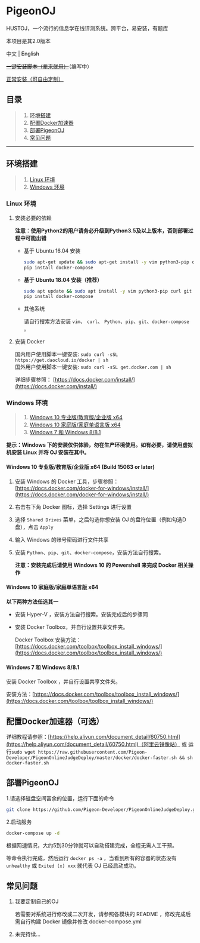 
# PigeonOJ
HUSTOJ，一个流行的信息学在线评测系统。跨平台，易安装，有题库

本项目是其2.0版本

中文  |  ~~English~~

 ~~[一键安装脚本（拿来就用）]()~~（编写中）

[正常安装（可自由定制）](#目录)

## 目录

> 1. [环境搭建](#环境搭建)
> 2. [配置Docker加速器](#配置Docker加速器（可选）)
> 3. [部署PigeonOJ](#部署PigeonOJ)
> 4. [常见问题](#常见问题)

---

## 环境搭建

> 1. [Linux 环境](#linux-环境)
> 2. [Windows 环境](#windows-环境)

### Linux 环境

1. 安装必要的依赖

    **注意：使用Python2的用户请务必升级到Python3.5及以上版本，否则部署过程中可能出错**

    + 基于 Ubuntu 16.04 安装

        ```bash
        sudo apt-get update && sudo apt-get install -y vim python3-pip curl git
        pip install docker-compose
        ```

    + **基于 Ubuntu 18.04 安装（推荐）**

        ```bash
        sudo apt update && sudo apt install -y vim python3-pip curl git
        pip install docker-compose
        ```

    + 其他系统

        请自行搜索方法安装 `vim`、 `curl`、 `Python`、`pip`、`git`、`docker-compose` 。

2. 安装 Docker 

    国内用户使用脚本一键安装: `sudo curl -sSL https://get.daocloud.io/docker | sh`  
    国外用户使用脚本一键安装: `sudo curl -sSL get.docker.com | sh`
    
    详细步骤参照： [https://docs.docker.com/install/](https://docs.docker.com/install/)

### Windows 环境

> 1. [Windows 10 专业版/教育版/企业版 x64](#Windows-10-专业版/教育版/企业版-x64-Build-15063-or-later)
> 2. [Windows 10 家庭版/家庭单语言版 x64](#Windows-10-家庭版/家庭单语言版-x64)
> 3. [Windows 7 和 Windows 8/8.1](#Windows-7-和-Windows-881)

**提示：Windows 下的安装仅供体验，勿在生产环境使用。如有必要，请使用虚拟机安装 Linux 并将 OJ 安装在其中。**

#### Windows 10 专业版/教育版/企业版 x64 (Build 15063 or later)

1. 安装 Windows 的 Docker 工具，步骤参照：[https://docs.docker.com/docker-for-windows/install/](https://docs.docker.com/docker-for-windows/install/)
2. 右击右下角 Docker 图标，选择 Settings 进行设置
3. 选择 `Shared Drives` 菜单，之后勾选你想安装 OJ 的盘符位置（例如勾选D盘），点击 `Apply`
4. 输入 Windows 的账号密码进行文件共享
5. 安装 `Python`、`pip`、`git`、`docker-compose`，安装方法自行搜索。

    **注意：安装完成后请使用 Windows 10 的 Powershell 来完成 Docker 相关操作**

#### Windows 10 家庭版/家庭单语言版 x64

**以下两种方法任选其一**

+ 安装 Hyper-V ，安装方法自行搜索。安装完成后的步骤同 []()

+ 安装 Docker Toolbox，并自行设置共享文件夹。

    Docker Toolbox 安装方法：[https://docs.docker.com/toolbox/toolbox_install_windows/](https://docs.docker.com/toolbox/toolbox_install_windows/)


#### Windows 7 和 Windows 8/8.1
安装 Docker Toolbox ，并自行设置共享文件夹。

安装方法：[https://docs.docker.com/toolbox/toolbox_install_windows/](https://docs.docker.com/toolbox/toolbox_install_windows/)


## 配置Docker加速器（可选）

详细教程请参照：[https://help.aliyun.com/document_detail/60750.html](https://help.aliyun.com/document_detail/60750.html)（阿里云镜像站）
 或 运行`sudo wget https://raw.githubusercontent.com/Pigeon-Developer/PigeonOnlineJudgeDeploy/master/docker/docker-faster.sh && sh docker-faster.sh`

## 部署PigeonOJ

1.请选择磁盘空间富余的位置，运行下面的命令

```bash
git clone https://github.com/Pigeon-Developer/PigeonOnlineJudgeDeploy.git && cd PigeonOnlineJudgeDeploy
```

2.启动服务

```bash
docker-compose up -d
```

根据网速情况，大约5到30分钟就可以自动搭建完成，全程无需人工干预。

等命令执行完成，然后运行 `docker ps -a` ，当看到所有的容器的状态没有 `unhealthy` 或 `Exited (x) xxx` 就代表 OJ 已经启动成功。

## 常见问题

1. 我要定制自己的OJ

    若需要对系统进行修改或二次开发，请参照各模块的 README ，修改完成后需自行构建 Docker 镜像并修改 docker-compose.yml

2. 未完待续...

